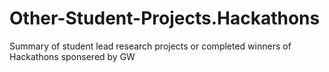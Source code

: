 # Other-Student-Projects.Hackathons
Summary of student lead research projects or completed winners of Hackathons sponsered by GW

